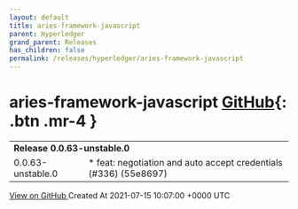 ```yaml
---
layout: default
title: aries-framework-javascript
parent: Hyperledger
grand_parent: Releases
has_children: false
permalink: /releases/hyperledger/aries-framework-javascript
---
```


# aries-framework-javascript <span class="fs-3 right-align">[GitHub](https://github.com/hyperledger/aries-framework-javascript){: .btn .mr-4 }</span>


<div>
    <table>
        <tr>
            <td colspan="2">
                <b>
                    Release 0.0.63-unstable.0
                </b>
            </td>
        </tr>
        <tr>
            <td>
                <span class="chip">
                    0.0.63-unstable.0
                </span>
            </td>
            <td>
                * feat: negotiation and auto accept credentials (#336) (55e8697)
            </td>
        </tr>
    </table>
    <a href="https://github.com/hyperledger/aries-framework-javascript/releases/tag/0.0.63-unstable.0" class=".btn">
        View on GitHub
    </a>
    <span class="right-align">
        Created At 2021-07-15 10:07:00 +0000 UTC
    </span>
</div>

